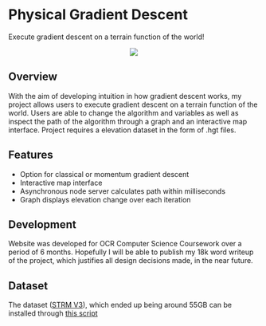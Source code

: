 # Physical Gradient Descent
Execute gradient descent on a terrain function of the world!
<p align="center">
  <img width: 100% height: auto src="https://github.com/barneyhill/gradient-descent/blob/master/website.gif?raw=true">
</p>

## Overview
With the aim of developing intuition in how gradient descent works, my project allows users to execute gradient descent on a terrain function of the world. Users are able to change the algorithm and variables as well as inspect the path of the algorithm through a graph and an interactive map interface. Project requires a elevation dataset in the form of .hgt files.
## Features
* Option for classical or momentum gradient descent
* Interactive map interface
* Asynchronous node server calculates path within milliseconds
* Graph displays elevation change over each iteration
## Development
Website was developed for OCR Computer Science Coursework over a period of 6 months. Hopefully I will be able to publish my 18k word writeup of the project, which justifies all design decisions made, in the near future.
## Dataset
The dataset ([STRM V3](https://lpdaac.usgs.gov/about/news_archive/nasa_shuttle_radar_topography_mission_srtm_version_30_srtm_plus_product_release)), which ended up being around 55GB can be installed through [this script](https://github.com/barneyhill/srtm-download/blob/master/download.py)
